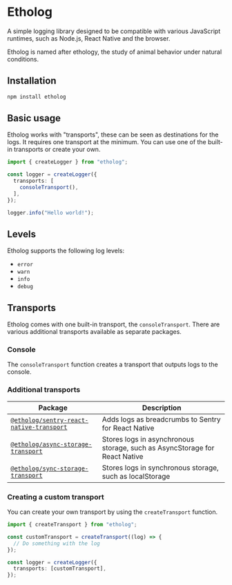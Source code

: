# Etholog

A simple logging library designed to be compatible with various JavaScript runtimes, such as Node.js, React Native and the browser.

Etholog is named after ethology, the study of animal behavior under natural conditions.

## Installation

```bash
npm install etholog
```

## Basic usage

Etholog works with "transports", these can be seen as destinations for the logs. It requires one transport at the minimum. You can use one of the built-in transports or create your own.

```typescript
import { createLogger } from "etholog";

const logger = createLogger({
  transports: [
    consoleTransport(),
  ],
});

logger.info("Hello world!");
```

## Levels

Etholog supports the following log levels:

- `error`
- `warn`
- `info`
- `debug`

## Transports

Etholog comes with one built-in transport, the `consoleTransport`. There are various additional transports available as separate packages.

### Console

The `consoleTransport` function creates a transport that outputs logs to the console.

### Additional transports

| Package | Description |
| --- | --- |
| [`@etholog/sentry-react-native-transport`](packages/sentry-react-native-transport) | Adds logs as breadcrumbs to Sentry for React Native |
| [`@etholog/async-storage-transport`](packages/async-storage-transport) | Stores logs in asynchronous storage, such as AsyncStorage for React Native |
| [`@etholog/sync-storage-transport`](packages/sync-storage-transport) | Stores logs in synchronous storage, such as localStorage |

### Creating a custom transport

You can create your own transport by using the `createTransport` function.

```typescript
import { createTransport } from "etholog";

const customTransport = createTransport((log) => {
  // Do something with the log
});

const logger = createLogger({
  transports: [customTransport],
});
```
